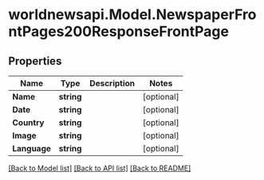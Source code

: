 # worldnewsapi.Model.NewspaperFrontPages200ResponseFrontPage

## Properties

Name | Type | Description | Notes
------------ | ------------- | ------------- | -------------
**Name** | **string** |  | [optional] 
**Date** | **string** |  | [optional] 
**Country** | **string** |  | [optional] 
**Image** | **string** |  | [optional] 
**Language** | **string** |  | [optional] 

[[Back to Model list]](../README.md#documentation-for-models) [[Back to API list]](../README.md#documentation-for-api-endpoints) [[Back to README]](../README.md)

